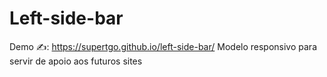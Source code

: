 # Left-side-bar

Demo ✍️: https://supertgo.github.io/left-side-bar/
Modelo responsivo para servir de apoio aos futuros sites
